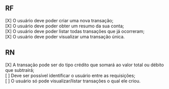 ## RF

[X] O usuário deve poder criar uma nova transação;  
[X] O usuário deve poder obter um resumo da sua conta;  
[X] O usuário deve poder listar todas transações que já ocorreram;  
[X] O usuário deve poder visualizar uma transação única.  

## RN

[X] A transação pode ser do tipo crédito que somará ao valor total ou débito que subtrairá;  
[ ] Deve ser possível identificar o usuário entre as requisições;  
[ ] O usuário só pode visualizar/listar transações o qual ele criou.  